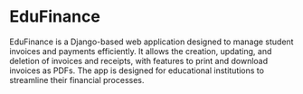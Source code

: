 # EduFinance
EduFinance is a Django-based web application designed to manage student invoices and payments efficiently. It allows the creation, updating, and deletion of invoices and receipts, with features to print and download invoices as PDFs. The app is designed for educational institutions to streamline their financial processes.
